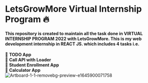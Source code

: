 # LetsGrowMore Virtual Internship Program 🔥
#### This repository is created to maintain all the task done in  VIRTUAL INTERNSHIP PROGRAM 2022 with LetsGrowMore. This is my web development internship in REACT JS. which includes 4 tasks i.e.

💁‍ <b>TODO App</b><br>
💁‍ <b>Call API with Loader</b><br>
💁‍ <b>Student Enrollment App</b><br>
💁‍ <b>Calculator App</b><br>
![Artboard-1-1-removebg-preview-e1645900071758](https://user-images.githubusercontent.com/115220300/235075710-844bb2cd-51db-4a0f-a9e0-1123a13d1792.jpg)

